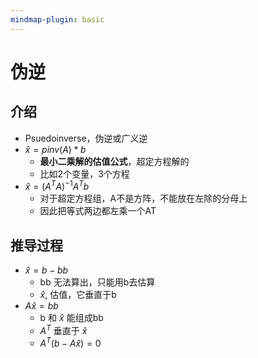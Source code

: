 ```yaml
---
mindmap-plugin: basic
---
```


# 伪逆

## 介绍
- Psuedoinverse，伪逆或广义逆
- $\hat x=pinv(A) * b$
	- **最小二乘解的估值公式**，超定方程解的
	- 比如2个变量，3个方程
- $\hat x=(A^TA)^{-1}A^Tb$
	- 对于超定方程组，A不是方阵，不能放在左除的分母上
	- 因此把等式两边都左乘一个AT

## 推导过程
- $\hat x = b - bb$
	- bb 无法算出，只能用b去估算
	- $\hat x$, 估值，它垂直于b
- $A\hat x = bb$
	- b 和 $\hat x$ 能组成bb
	- $A^T$ 垂直于 $\hat x$
	- $A^T(b-A\hat x) = 0$